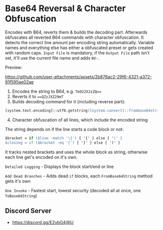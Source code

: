# Base64 Reversal & Character Obfuscation

Encodes with B64, reverts them & builds the decoding part. Afterwards obfuscates all reverted B64 commands with character obfuscation.  It detects the correct line amount per encoding string automatically. Variable names and everything else has either a obfuscated preset or gets created with random caps. `Input File` is mandatory, if the `Output File` path isn't set, it'll use the current file name and adds `NV-`.

Preview:

https://github.com/user-attachments/assets/2b876ac2-29f6-4321-a372-91f595ae02ae

1. Encodes the string to B64, e.g. `Tm92ZXJzZQ==`
2. Reverts it to `==QZzJXZ29mT`
3. Builds decoding command for it (including reverse part):
```ps
[system.text.encoding]::utf8.getstring([system.convert]::frombase64string(-join(...)
```
4. Character obfuscation of all lines, which include the encoded string

The string depends on if the line starts a code block or not:
```ps
$bracket = if ($line -match '\{') { '{' } else { '(' }
$closing = if ($bracket -eq '{') { '}' } else { ')' }
```
It tracks nested brackets and uses the whole block as string, otherwise each line get's encoded on it's own.

`Detailed Logging` - Displays the block start/end or line

`Add Dead Branches` - Adds dead `if` blocks, each `FromBase64String` method gets it's own

`One Invoke` - Fastest start, lowest security (decoded all at once, one `ToBase64String`)

 ## Discord Server 
- https://discord.gg/E2ybG4j9jU
